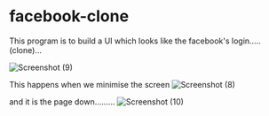 # facebook-clone

This program is to build a UI which looks like the facebook's login.....(clone)...

![Screenshot (9)](https://user-images.githubusercontent.com/66905892/102796684-a11b9800-43d4-11eb-94b0-d17d6fb13fef.png)

This happens when we minimise the screen
![Screenshot (8)](https://user-images.githubusercontent.com/66905892/102796841-daec9e80-43d4-11eb-96b6-92b7dc8f9ed3.png)

and it is the page down.........
![Screenshot (10)](https://user-images.githubusercontent.com/66905892/102796861-e0e27f80-43d4-11eb-8567-6c13027d7e14.png)
